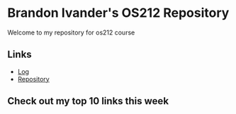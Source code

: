 # Brandon Ivander's OS212 Repository
Welcome to my repository for os212 course
## Links
* [Log](https://github.com/veloraine/os212/TXT/mylog.txt)
* [Repository](https://github.com/veloraine/os212/)
## Check out my top 10 links this week

